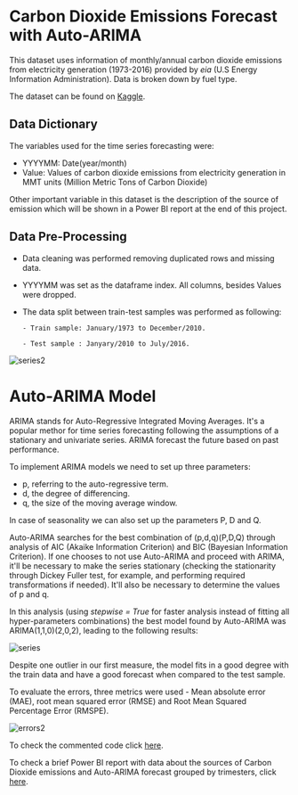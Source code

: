 # Carbon Dioxide Emissions Forecast with Auto-ARIMA

This dataset uses information of monthly/annual carbon dioxide emissions from electricity generation (1973-2016) provided by *eia* (U.S Energy Information Administration). Data is broken down by fuel type.

The dataset can be found on [Kaggle](https://www.kaggle.com/datasets/txtrouble/carbon-emissions).

## Data Dictionary

The variables used for the time series forecasting were:

* YYYYMM: Date(year/month)
* Value: Values of carbon dioxide emissions from electricity generation in MMT units (Million Metric Tons of Carbon Dioxide)

Other important variable in this dataset is the description of the source of emission which will be shown in a Power BI report at the end of this project.

## Data Pre-Processing

* Data cleaning was performed removing duplicated rows and missing data.
* YYYYMM was set as the dataframe index. All columns, besides Values were dropped.
* The data split between train-test samples was performed as following:

      - Train sample: January/1973 to December/2010.

      - Test sample : Janyary/2010 to July/2016.

![series2](https://user-images.githubusercontent.com/121902546/218170905-a0acd83b-268a-4e8b-b313-4ad657659e4a.png)

# Auto-ARIMA Model

ARIMA stands for Auto-Regressive Integrated Moving Averages. It's a popular methor for time series forecasting following the assumptions of a stationary and univariate series. ARIMA forecast the future based on past performance.

To implement ARIMA models we need to set up three parameters:

* p, referring to the auto-regressive term.
* d, the degree of differencing.
* q, the size of the moving average window.

In case of seasonality we can also set up the parameters P, D and Q. 

Auto-ARIMA searches for the best combination of (p,d,q)(P,D,Q) through analysis of AIC (Akaike Information Criterion) and BIC (Bayesian Information Criterion). If one chooses to not use Auto-ARIMA and proceed with ARIMA, it'll be necessary to make the series stationary (checking the stationarity through Dickey Fuller test, for example, and performing required transformations if needed). It'll also be necessary to determine the values of p and q.



In this analysis (using *stepwise = True* for faster analysis instead of fitting all hyper-parameters combinations) the best model found by Auto-ARIMA was ARIMA(1,1,0)(2,0,2), leading to the following results:

![series](https://user-images.githubusercontent.com/121902546/218174151-1a9bf9ac-7749-4445-840e-4fd113861d59.png)

Despite one outlier in our first measure, the model fits in a good degree with the train data and have a good forecast when compared to the test sample.

To evaluate the errors, three metrics were used - Mean absolute error (MAE), root mean squared error (RMSE) and Root Mean Squared Percentage Error (RMSPE).

![errors2](https://user-images.githubusercontent.com/121902546/218174550-f69eefb3-8e05-409b-b4c2-a30a10f4da91.png)


To check the commented code click [here](AutoArima_CarbonDioxide.ipynb).

To check a brief Power BI report with data about the sources of Carbon Dioxide emissions and Auto-ARIMA forecast grouped by trimesters, click [here](https://app.powerbi.com/view?r=eyJrIjoiN2IyYjY0YmItOGNmOC00ZGE2LWIwNjAtOTViNmVkMzNlZDY2IiwidCI6IjJjOTUwZWUxLWY4ZWYtNDY1MS05ZmRiLTIwZjRjNjk0ZTAzYyJ9).

